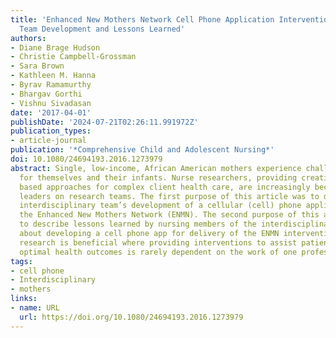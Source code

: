 ```yaml
---
title: 'Enhanced New Mothers Network Cell Phone Application Intervention: Interdisciplinary
  Team Development and Lessons Learned'
authors:
- Diane Brage Hudson
- Christie Campbell-Grossman
- Sara Brown
- Kathleen M. Hanna
- Byrav Ramamurthy
- Bhargav Gorthi
- Vishnu Sivadasan
date: '2017-04-01'
publishDate: '2024-07-21T02:26:11.991972Z'
publication_types:
- article-journal
publication: '*Comprehensive Child and Adolescent Nursing*'
doi: 10.1080/24694193.2016.1273979
abstract: Single, low-income, African American mothers experience challenges caring
  for themselves and their infants. Nurse researchers, providing creative and theoretically
  based approaches for complex client health care, are increasingly becoming interdisciplinary
  leaders on research teams. The first purpose of this article was to describe this
  interdisciplinary team’s development of a cellular (cell) phone application (app),
  the Enhanced New Mothers Network (ENMN). The second purpose of this article was
  to describe lessons learned by nursing members of the interdisciplinary team members
  about developing a cell phone app for delivery of the ENMN intervention. Interdisciplinary
  research is beneficial where providing interventions to assist patients to achieve
  optimal health outcomes is rarely dependent on the work of one profession.
tags:
- cell phone
- Interdisciplinary
- mothers
links:
- name: URL
  url: https://doi.org/10.1080/24694193.2016.1273979
---
```

